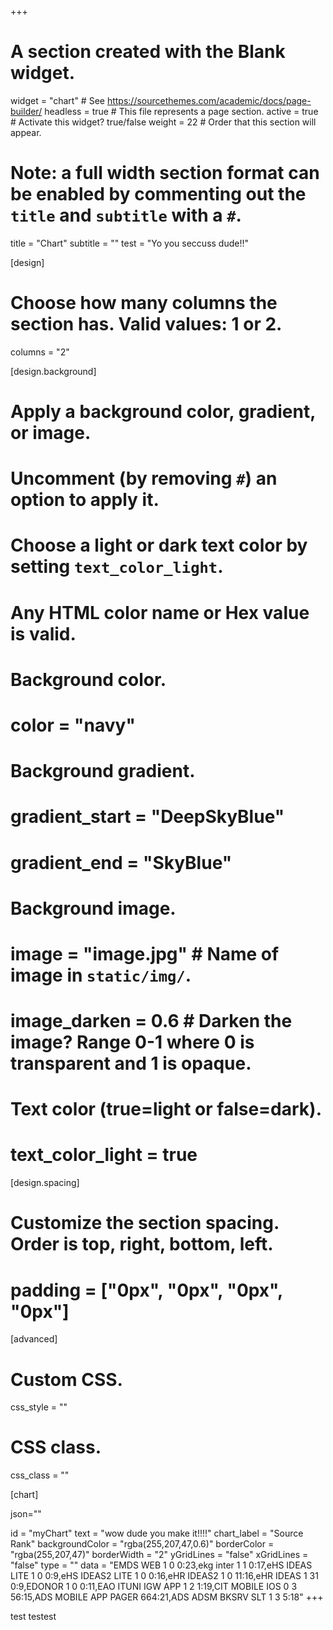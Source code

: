 +++
# A section created with the Blank widget.
widget = "chart"  # See https://sourcethemes.com/academic/docs/page-builder/
headless = true  # This file represents a page section.
active = true  # Activate this widget? true/false
weight = 22  # Order that this section will appear.

# Note: a full width section format can be enabled by commenting out the `title` and `subtitle` with a `#`.
title = "Chart"
subtitle = ""
 test = "Yo you seccuss dude!!"

[design]
  # Choose how many columns the section has. Valid values: 1 or 2.
  columns = "2"

[design.background]
  # Apply a background color, gradient, or image.
  #   Uncomment (by removing `#`) an option to apply it.
  #   Choose a light or dark text color by setting `text_color_light`.
  #   Any HTML color name or Hex value is valid.

  # Background color.
  # color = "navy"
  
  # Background gradient.
  # gradient_start = "DeepSkyBlue"
  # gradient_end = "SkyBlue"
  
  # Background image.
  # image = "image.jpg"  # Name of image in `static/img/`.
  # image_darken = 0.6  # Darken the image? Range 0-1 where 0 is transparent and 1 is opaque.

  # Text color (true=light or false=dark).
  # text_color_light = true

[design.spacing]
  # Customize the section spacing. Order is top, right, bottom, left.
  # padding = ["0px", "0px", "0px", "0px"]

[advanced]
 # Custom CSS. 
 css_style = ""
 
 # CSS class.
 css_class = ""
 
 [chart]
 
 json=""
 
 id = "myChart"
 text = "wow dude you make it!!!!"
 chart_label = "Source Rank"
 backgroundColor = "rgba(255,207,47,0.6)"
 borderColor = "rgba(255,207,47)"
 borderWidth = "2"
 yGridLines = "false"
 xGridLines = "false"
 type = ""
 data = "EMDS WEB 1 0 0:23,ekg inter 1 1 0:17,eHS IDEAS LITE 1 0 0:9,eHS IDEAS2 LITE 1 0 0:16,eHR IDEAS2 1 0 11:16,eHR IDEAS 1 31 0:9,EDONOR 1 0 0:11,EAO ITUNI IGW APP 1 2 1:19,CIT MOBILE IOS 0 3 56:15,ADS MOBILE APP PAGER 664:21,ADS ADSM BKSRV SLT 1 3 5:18"
+++

test
testest